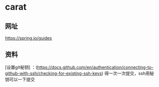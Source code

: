 # carat
## 网址
https://spring.io/guides

## 资料
[设置git秘钥] ：(https://docs.github.com/en/authentication/connecting-to-github-with-ssh/checking-for-existing-ssh-keys)
得一次一次提交，ssh用秘钥可以一下提交
